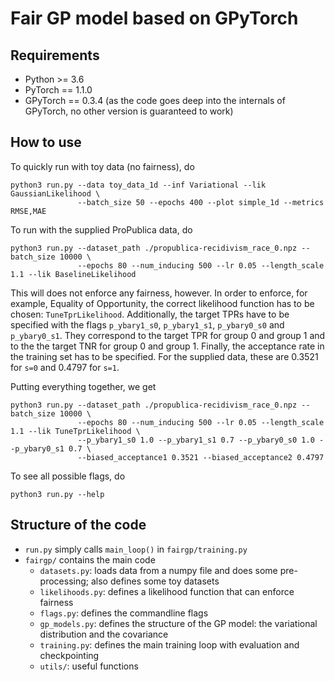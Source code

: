 # Fair GP model based on GPyTorch

## Requirements

* Python >= 3.6
* PyTorch == 1.1.0
* GPyTorch == 0.3.4
  (as the code goes deep into the internals of GPyTorch, no other version is guaranteed to work)

## How to use
To quickly run with toy data (no fairness), do

```
python3 run.py --data toy_data_1d --inf Variational --lik GaussianLikelihood \
               --batch_size 50 --epochs 400 --plot simple_1d --metrics RMSE,MAE
```

To run with the supplied ProPublica data, do

```
python3 run.py --dataset_path ./propublica-recidivism_race_0.npz --batch_size 10000 \
               --epochs 80 --num_inducing 500 --lr 0.05 --length_scale 1.1 --lik BaselineLikelihood
```

This will does not enforce any fairness, however.
In order to enforce, for example, Equality of Opportunity,
the correct likelihood function has to be chosen: `TuneTprLikelihood`.
Additionally, the target TPRs have to be specified with the flags
`p_ybary1_s0`, `p_ybary1_s1`, `p_ybary0_s0` and `p_ybary0_s1`.
They correspond to the target TPR for group 0 and group 1
and to the the target TNR for group 0 and group 1.
Finally, the acceptance rate in the training set has to be specified.
For the supplied data, these are 0.3521 for `s=0` and 0.4797 for `s=1`.

Putting everything together, we get

```
python3 run.py --dataset_path ./propublica-recidivism_race_0.npz --batch_size 10000 \
               --epochs 80 --num_inducing 500 --lr 0.05 --length_scale 1.1 --lik TuneTprLikelihood \
               --p_ybary1_s0 1.0 --p_ybary1_s1 0.7 --p_ybary0_s0 1.0 --p_ybary0_s1 0.7 \
               --biased_acceptance1 0.3521 --biased_acceptance2 0.4797
```

To see all possible flags, do

```
python3 run.py --help
```

## Structure of the code

* `run.py` simply calls `main_loop()` in `fairgp/training.py`
* `fairgp/` contains the main code
  - `datasets.py`: loads data from a numpy file and does some pre-processing;
    also defines some toy datasets
  - `likelihoods.py`: defines a likelihood function that can enforce fairness
  - `flags.py`: defines the commandline flags
  - `gp_models.py`: defines the structure of the GP model:
    the variational distribution and the covariance
  - `training.py`: defines the main training loop with evaluation and checkpointing
  - `utils/`: useful functions

